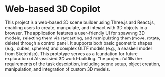 # Web-based 3D Copilot

This project is a web-based 3D scene builder using Three.js and React.js, enabling users to create, manipulate, and interact with 3D objects in a browser. The application features a user-friendly UI for spawning 3D models, selecting them via raycasting, and manipulating them (move, rotate, delete) through a control panel. It supports both basic geometric shapes (e.g., cubes, spheres) and complex GLTF models (e.g., a seashell model from Sketchfab). This prototype serves as a foundation for future exploration of AI-assisted 3D world-building.
The project fulfills the requirements of the task description, including scene setup, object creation, manipulation, and integration of custom 3D models.


